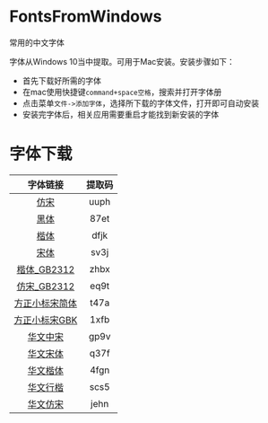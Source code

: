 # FontsFromWindows

常用的中文字体

字体从Windows 10当中提取。可用于Mac安装。安装步骤如下：

* 首先下载好所需的字体
* 在mac使用快捷键`command+space空格`，搜索并打开字体册
* 点击菜单`文件->添加字体`，选择所下载的字体文件，打开即可自动安装
* 安装完字体后，相关应用需要重启才能找到新安装的字体

# 字体下载

| 字体链接 | 提取码 |
| :------: | :------: |
| [仿宋](https://pan.baidu.com/s/1U7CUmTcB1Fd0Hueiek9A0Q) | uuph |
| [黑体](https://pan.baidu.com/s/12roGUveIM9n5yCxKziQmrQ) | 87et |
| [楷体](https://pan.baidu.com/s/1B7RumiYUsw30EEMJn70Kwg) | dfjk |
| [宋体](https://pan.baidu.com/s/1AslV3-3hytlKsv_EBKcqPA) | sv3j |
| [楷体_GB2312](https://pan.baidu.com/s/1IDDVuOBLcNlNlWbNOFldWg) | zhbx |
| [仿宋_GB2312](https://pan.baidu.com/s/1U9X7JPQcfXv7pFZ-rps_PQ) | eq9t |
| [方正小标宋简体](https://pan.baidu.com/s/1NX2uBqJWHTdVAkbFqiSO7A) | t47a |
| [方正小标宋GBK](https://pan.baidu.com/s/1tE6fEARIhdt6IBVhkcqhHQ) | 1xfb |
| [华文中宋](https://pan.baidu.com/s/16lm9NS1WS85xA25v-EifOQ) | gp9v |
| [华文宋体](https://pan.baidu.com/s/1iE4ncP8_YgmhjXk7BWX8uA) | q37f |
| [华文楷体](https://pan.baidu.com/s/1d7bMDbvi4P4CIBgrvlZTMw) | 4fgn |
| [华文行楷](https://pan.baidu.com/s/1ya3M6gVBh1lmrrwjGOlXZg) | scs5 |
| [华文仿宋](https://pan.baidu.com/s/1OwucFc--rVluVOWqD7vrrA) | jehn |
